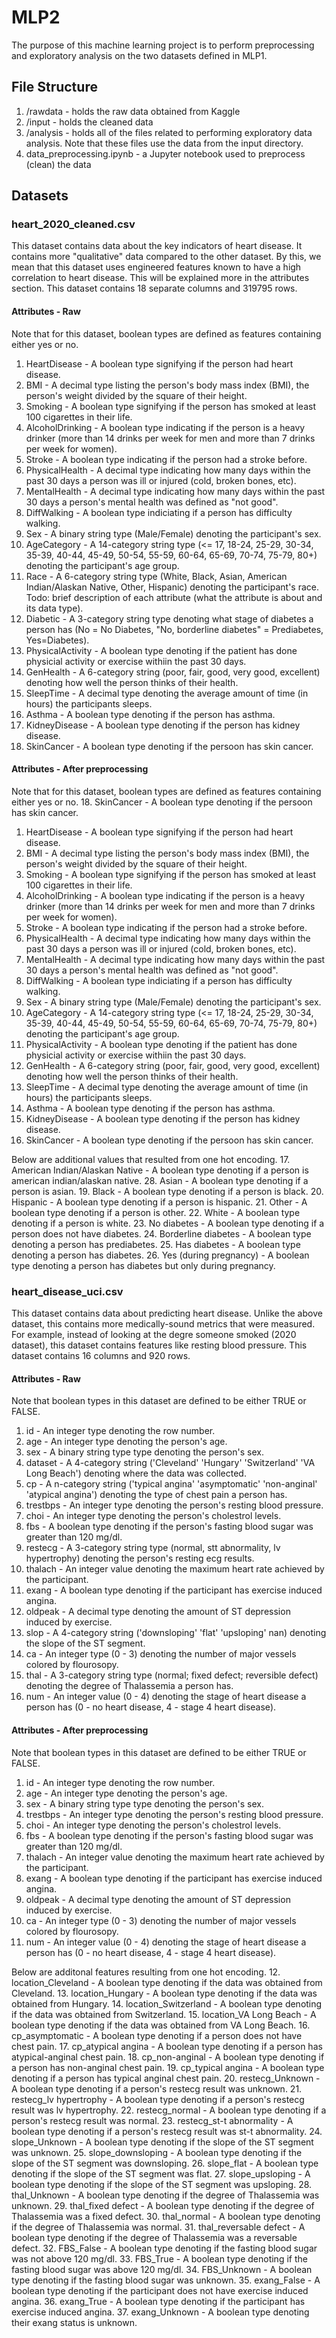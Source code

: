 # MLP2 
The purpose of this machine learning project is to perform preprocessing and exploratory analysis on the two datasets defined in MLP1.

## File Structure
1. /rawdata - holds the raw data obtained from Kaggle
2. /input - holds the cleaned data 
3. /analysis - holds all of the files related to performing exploratory data analysis. Note that these files use the data from the input directory.
4. data_preprocessing.ipynb - a Jupyter notebook used to preprocess (clean) the data

## Datasets
### heart_2020_cleaned.csv
This dataset contains data about the key indicators of heart disease. It contains more "qualitative" data compared to the other dataset. By this, we mean that this dataset uses engineered features known to have a high correlation to heart disease. This will be explained more in the attributes section. This dataset contains 18 separate columns and 319795 rows.
#### Attributes - Raw
Note that for this dataset, boolean types are defined as features containing either yes or no. 
1. HeartDisease - A boolean type signifying if the person had heart disease.
2. BMI - A decimal type listing the person's body mass index (BMI), the person's weight divided by the square of their height.
3. Smoking - A boolean type signifying if the person has smoked at least 100 cigarettes in their life.
4. AlcoholDrinking - A boolean type indicating if the person is a heavy drinker (more than 14 drinks per week for men and more than 7 drinks per week for women).
5. Stroke - A boolean type indicating if the person had a stroke before.
6. PhysicalHealth - A decimal type indicating how many days within the past 30 days a person was ill or injured (cold, broken bones, etc).
7. MentalHealth - A decimal type indicating how many days within the past 30 days a person's mental health was defined as "not good".
8. DiffWalking - A boolean type indiciating if a person has difficulty walking.
9. Sex - A binary string type (Male/Female) denoting the participant's sex.
10. AgeCategory - A 14-category string type (<= 17, 18-24, 25-29, 30-34, 35-39, 40-44, 45-49, 50-54, 55-59, 60-64, 65-69, 70-74, 75-79, 80+) denoting the participant's age group.
11. Race - A 6-category string type (White, Black, Asian, American Indian/Alaskan Native, Other, Hispanic) denoting the participant's race.
Todo: brief description of each attribute (what the attribute is about and its data type).
12. Diabetic - A 3-category string type denoting what stage of diabetes a person has (No = No Diabetes, "No, borderline diabetes" = Prediabetes, Yes=Diabetes).
13. PhysicalActivity - A boolean type denoting if the patient has done physicial activity or exercise withiin the past 30 days.
14. GenHealth - A 6-category string (poor, fair, good, very good, excellent) denoting how well the person thinks of their health.
15. SleepTime - A decimal type denoting the average amount of time (in hours) the participants sleeps.
16. Asthma - A boolean type denoting if the person has asthma.
17. KidneyDisease - A boolean type denoting if the person has kidney disease.
18. SkinCancer - A boolean type denoting if the persoon has skin cancer.
#### Attributes - After preprocessing 
Note that for this dataset, boolean types are defined as features containing either yes or no. 
18. SkinCancer - A boolean type denoting if the persoon has skin cancer.
1. HeartDisease - A boolean type signifying if the person had heart disease.
2. BMI - A decimal type listing the person's body mass index (BMI), the person's weight divided by the square of their height.
3. Smoking - A boolean type signifying if the person has smoked at least 100 cigarettes in their life.
4. AlcoholDrinking - A boolean type indicating if the person is a heavy drinker (more than 14 drinks per week for men and more than 7 drinks per week for women).
5. Stroke - A boolean type indicating if the person had a stroke before.
6. PhysicalHealth - A decimal type indicating how many days within the past 30 days a person was ill or injured (cold, broken bones, etc).
7. MentalHealth - A decimal type indicating how many days within the past 30 days a person's mental health was defined as "not good".
8. DiffWalking - A boolean type indiciating if a person has difficulty walking.
9. Sex - A binary string type (Male/Female) denoting the participant's sex.
10. AgeCategory - A 14-category string type (<= 17, 18-24, 25-29, 30-34, 35-39, 40-44, 45-49, 50-54, 55-59, 60-64, 65-69, 70-74, 75-79, 80+) denoting the participant's age group.
11. PhysicalActivity - A boolean type denoting if the patient has done physicial activity or exercise withiin the past 30 days.
12. GenHealth - A 6-category string (poor, fair, good, very good, excellent) denoting how well the person thinks of their health.
13. SleepTime - A decimal type denoting the average amount of time (in hours) the participants sleeps.
14. Asthma - A boolean type denoting if the person has asthma.
15. KidneyDisease - A boolean type denoting if the person has kidney disease.
16. SkinCancer - A boolean type denoting if the persoon has skin cancer.

Below are additional values that resulted from one hot encoding.
17. American Indian/Alaskan Native - A boolean type denoting if a person is american indian/alaskan native.
28. Asian - A boolean type denoting if a person is asian.
19. Black - A boolean type denoting if a person is black.
20. Hispanic - A boolean type denoting if a person is hispanic.
21. Other - A boolean type denoting if a person is other.
22. White - A boolean type denoting if a person is white.
23. No diabetes - A boolean type denoting if a person does not have diabetes.
24. Borderline diabetes - A boolean type denoting a person has prediabetes.
25. Has diabetes - A boolean type denoting a person has diabetes.
26. Yes (during pregnancy) - A boolean type denoting a person has diabetes but only during pregnancy.
### heart_disease_uci.csv
This dataset contains data about predicting heart disease. Unlike the above dataset, this contains more medically-sound metrics that were measured. For example, instead of looking at the degre someone smoked (2020 dataset), this dataset contains features like resting blood pressure. This dataset contains 16 columns and 920 rows.
#### Attributes - Raw
Note that boolean types in this dataset are defined to be either TRUE or FALSE.
1. id - An integer type denoting the row number.
2. age - An integer type denoting the person's age.
3. sex - A binary string type type denoting the person's sex.
4. dataset - A 4-category string ('Cleveland' 'Hungary' 'Switzerland' 'VA Long Beach') denoting where the data was collected.
5. cp - A n-category string ('typical angina' 'asymptomatic' 'non-anginal' 'atypical angina') denoting the type of chest pain a person has.
6. trestbps - An integer type denoting the person's resting blood pressure.
7. choi - An integer type denoting the person's cholestrol levels.
8. fbs - A boolean type denoting if the person's fasting blood sugar was greater than 120 mg/dl.
10. restecg - A 3-category string type (normal, stt abnormality, lv hypertrophy) denoting the person's resting ecg results.
11. thalach - An integer value denoting the maximum heart rate achieved by the participant.
12. exang - A boolean type denoting if the participant has exercise induced angina.
13. oldpeak - A decimal type denoting the amount of ST depression induced by exercise.
14. slop - A 4-category string ('downsloping' 'flat' 'upsloping' nan) denoting the slope of the ST segment.
15. ca - An integer type (0 - 3) denoting the number of major vessels colored by flourosopy. 
16. thal - A 3-category string type (normal; fixed defect; reversible defect) denoting the degree of Thalassemia a person has.
17. num - An integer value (0 - 4) denoting the stage of heart disease a person has (0 - no heart disease, 4 - stage 4 heart disease).

#### Attributes - After preprocessing
Note that boolean types in this dataset are defined to be either TRUE or FALSE.
1. id - An integer type denoting the row number.
2. age - An integer type denoting the person's age.
3. sex - A binary string type type denoting the person's sex.
4. trestbps - An integer type denoting the person's resting blood pressure.
5. choi - An integer type denoting the person's cholestrol levels.
6. fbs - A boolean type denoting if the person's fasting blood sugar was greater than 120 mg/dl.
7. thalach - An integer value denoting the maximum heart rate achieved by the participant.
8. exang - A boolean type denoting if the participant has exercise induced angina.
9. oldpeak - A decimal type denoting the amount of ST depression induced by exercise.
10. ca - An integer type (0 - 3) denoting the number of major vessels colored by flourosopy. 
11. num - An integer value (0 - 4) denoting the stage of heart disease a person has (0 - no heart disease, 4 - stage 4 heart disease).

Below are additonal features resulting from one hot encoding.
12. location_Cleveland - A boolean type denoting if the data was obtained from Cleveland.
13. location_Hungary - A boolean type denoting if the data was obtained from Hungary. 
14. location_Switzerland - A boolean type denoting if the data was obtained from Switzerland.
15. location_VA Long Beach - A boolean type denoting if the data was obtained from VA Long Beach.
16. cp_asymptomatic - A boolean type denoting if a person does not have chest pain.
17. cp_atypical angina - A boolean type denoting if a person has atypical-anginal chest pain.
18. cp_non-anginal - A boolean type denoting if a person has non-anginal chest pain.
19. cp_typical angina - A boolean type denoting if a person has typical anginal chest pain.
20. restecg_Unknown - A boolean type denoting if a person's restecg result was unknown.
21. restecg_lv hypertrophy - A boolean type denoting if a person's restecg result was lv hypertrophy.
22. restecg_normal - A boolean type denoting if a person's restecg result was normal.
23. restecg_st-t abnormality - A boolean type denoting if a person's restecg result was st-t abnormality.
24. slope_Unknown - A boolean type denoting if the slope of the ST segment was unknown.
25. slope_downsloping - A boolean type denoting if the slope of the ST segment was downsloping.
26. slope_flat - A boolean type denoting if the slope of the ST segment was flat.
27. slope_upsloping - A boolean type denoting if the slope of the ST segment was upsloping.
28. thal_Unknown - A boolean type denoting if the degree of Thalassemia was unknown.
29. thal_fixed defect - A boolean type denoting if the degree of Thalassemia was a fixed defect.
30. thal_normal - A boolean type denoting if the degree of Thalassemia was normal.
31. thal_reversable defect - A boolean type denoting if the degree of Thalassemia was a reversable defect.
32. FBS_False - A boolean type denoting if the fasting blood sugar was not above 120 mg/dl.
33. FBS_True - A boolean type denoting if the fasting blood sugar was above 120 mg/dl.
34. FBS_Unknown - A boolean type denoting if the fasting blood sugar was unknown.
35. exang_False - A boolean type denoting if the participant does not have exercise induced angina.
36. exang_True - A boolean type denoting if the participant has exercise induced angina.
37. exang_Unknown - A boolean type denoting their exang status is unknown.